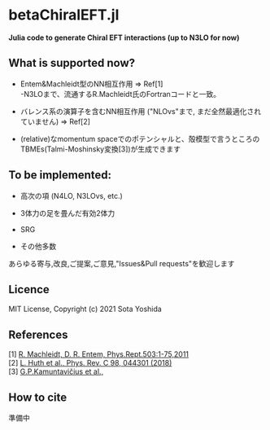 # betaChiralEFT.jl

**Julia code to generate Chiral EFT interactions (up to N3LO for now)**


## What is supported now?  
 
* Entem&Machleidt型のNN相互作用 => Ref[1]  
    -N3LOまで、流通するR.Machleidt氏のFortranコードと一致。
* バレンス系の演算子を含むNN相互作用 ("NLOvs"まで, まだ全然最適化されていません) => Ref[2]

* (relative)なmomentum spaceでのポテンシャルと、殻模型で言うところのTBMEs(Talmi-Moshinsky変換[3])が生成できます

## To be implemented:  

* 高次の項 (N4LO, N3LOvs, etc.)

* 3体力の足を畳んだ有効2体力

* SRG

* その他多数

あらゆる寄与,改良,ご提案,ご意見,"Issues&Pull requests"を歓迎します

## Licence  

MIT License, Copyright (c) 2021 Sota Yoshida

## References

[1] [R. Machleidt, D. R. Entem, Phys.Rept.503:1-75,2011](https://www.sciencedirect.com/science/article/pii/S0370157311000457)  
[2] [L. Huth et al., Phys. Rev. C 98, 044301 (2018)](https://journals.aps.org/prc/abstract/10.1103/PhysRevC.98.044301)  
[3] [G.P.Kamuntavičius et al.,](https://www.sciencedirect.com/science/article/pii/S0375947401011010)  


## How to cite  

準備中
